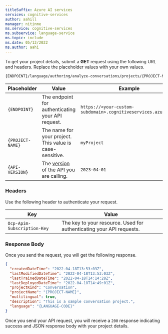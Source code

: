 ```yaml
---
titleSuffix: Azure AI services
services: cognitive-services
author: aahill
manager: nitinme
ms.service: cognitive-services
ms.subservice: language-service
ms.topic: include
ms.date: 05/13/2022
ms.author: aahi
---
```



To get your project details, submit a **GET** request using the following URL and headers. Replace the placeholder values with your own values.   

```rest
{ENDPOINT}/language/authoring/analyze-conversations/projects/{PROJECT-NAME}?api-version={API-VERSION}
```

|Placeholder  |Value  | Example |
|---------|---------|---------|
|`{ENDPOINT}`     | The endpoint for authenticating your API request.   | `https://<your-custom-subdomain>.cognitiveservices.azure.com` |
|`{PROJECT-NAME}`     | The name for your project. This value is case-sensitive.  | `myProject` |
|`{API-VERSION}`     | The [version](../../../concepts/model-lifecycle.md#api-versions) of the API you are calling. | `2023-04-01` |

### Headers

Use the following header to authenticate your request. 

|Key|Value|
|--|--|
|`Ocp-Apim-Subscription-Key`| The key to your resource. Used for authenticating your API requests.|

### Response Body

Once you send the request, you will get the following response.

```json
{
  "createdDateTime": "2022-04-18T13:53:03Z",
  "lastModifiedDateTime": "2022-04-18T13:53:03Z",
  "lastTrainedDateTime": "2022-04-18T14:14:28Z",
  "lastDeployedDateTime": "2022-04-18T14:49:01Z",
  "projectKind": "Conversation",
  "projectName": "{PROJECT-NAME}",
  "multilingual": true,
  "description": "This is a sample conversation project.",
  "language": "{LANGUAGE-CODE}"
}
```

Once you send your API request, you will receive a `200` response indicating success and JSON response body with your project details.
